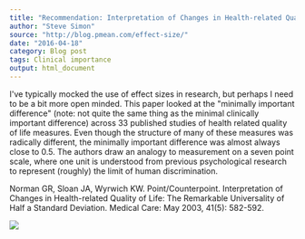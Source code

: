 ```yaml
---
title: "Recommendation: Interpretation of Changes in Health-related Quality of Life: The Remarkable Universality of Half a Standard Deviation"
author: "Steve Simon"
source: "http://blog.pmean.com/effect-size/"
date: "2016-04-18"
category: Blog post
tags: Clinical importance
output: html_document
---
```


I've typically mocked the use of effect sizes in research, but perhaps I
need to be a bit more open minded. This paper looked at the "minimally
important difference" (note: not quite the same thing as the minimal
clinically important difference) across 33 published studies of health
related quality of life measures. Even though the structure of many of
these measures was radically different, the minimally important
difference was almost always close to 0.5. The authors draw an analogy
to measurement on a seven point scale, where one unit is understood from
previous psychological research to represent (roughly) the limit of
human discrimination.

<!---More--->

Norman GR, Sloan JA, Wyrwich KW. Point/Counterpoint. Interpretation of
Changes in Health-related Quality of Life: The Remarkable Universality
of Half a Standard Deviation. Medical Care: May 2003, 41(5): 582-592.

![](http://www.pmean.com/images/images/16/effect-size01.png)




